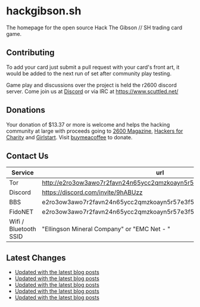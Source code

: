 # hackgibson.sh
The homepage for the open source Hack The Gibson // SH trading card game.


## Contributing

To add your card just submit a pull request with your card's front art, it would be added to the next run of set after community play testing.

Game play and discussions over the project is held the r2600 discord server. Come join us at [Discord](https://discord.com/invite/9hABUzz) or via IRC at https://www.scuttled.net/


## Donations

Your donation of $13.37 or more is welcome and helps the hacking community at large with proceeds going to [2600 Magazine](https://2600.com/), [Hackers for Charity](https://hackersforcharity.org) and [Girlstart](https://girlstart.org).  Visit [buymeacoffee](https://www.buymeacoffee.com/hackgibson.sh) to donate.


## Contact Us

Service | url
-|-
Tor | http://e2ro3ow3awo7r2favn24n65ycc2qmzkoayn5r57e3f56nvjwdcgg32ad.onion
Discord | https://discord.com/invite/9hABUzz
BBS | e2ro3ow3awo7r2favn24n65ycc2qmzkoayn5r57e3f56nvjwdcgg32ad.onion:23
FidoNET | e2ro3ow3awo7r2favn24n65ycc2qmzkoayn5r57e3f56nvjwdcgg32ad.onion:24554
Wifi / Bluetooth SSID | "Ellingson Mineral Company" or "EMC Net - <fidonet address>"

## Latest Changes
<!-- BLOG-POST-LIST:START -->
- [Updated with the latest blog posts](https://github.com/DFW2600/hackgibson.sh/commit/c27b3d574a12d2987333c27eab1a18fdf5b33738)
- [Updated with the latest blog posts](https://github.com/DFW2600/hackgibson.sh/commit/5d92852be8e5b03ee00a1f3f7fdf6bb0a48893cc)
- [Updated with the latest blog posts](https://github.com/DFW2600/hackgibson.sh/commit/c36550c66af819486d920ed5da0b156fbd781781)
- [Updated with the latest blog posts](https://github.com/DFW2600/hackgibson.sh/commit/59c0da304168c704d317c6c143ae58a9076ef82f)
- [Updated with the latest blog posts](https://github.com/DFW2600/hackgibson.sh/commit/1a174f19c3bd25c24a6faf1545d02115246c3a71)
<!-- BLOG-POST-LIST:END -->
